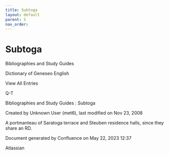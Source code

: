 ```yaml
---
title: Subtoga
layout: default
parent: S
nav_order:
---
```


# Subtoga

Bibliographies and Study Guides

Dictionary of Geneseo English

View All Entries

Q-T

Bibliographies and Study Guides : Subtoga

Created by  Unknown User (met6), last modified on Nov 23, 2008

A portmanteau of Saratoga terrace and Steuben residence halls, since they share an RD.

Document generated by Confluence on May 22, 2023 12:37

Atlassian
